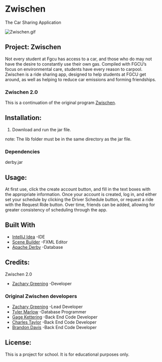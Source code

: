 # Zwischen

The Car Sharing Application

![Zwischen.gif](https://github.com/zgreening/ZwischenV2.0/blob/master/Zwischen.gif)

## Project: Zwischen

Not every student at Fgcu has access to a car, and those who do may not have the desire to constantly use their own gas.
Compiled with FGCU’s focus on environmental care, students have every reason to carpool. Zwischen is a ride sharing app,
designed to help students at FGCU get around, as well as helping to reduce car emissions and forming friendships.

### Zwischen 2.0

This is a continuation of the original program [Zwischen](https://github.com/zgreening/Zwischen).

## Installation:

1. Download and run the jar file.

note: The lib folder must be in the same directory as the jar file.

### Dependencies

derby.jar

## Usage:

At first use, click the create account button, and fill in the text boxes with the appropriate information.
Once your account is created, log in, and either set your schedule by clicking the Driver Schedule button, 
or request a ride with the Request Ride button. Over time, friends can be added,
allowing for greater consistency of scheduling through the app.

## Built With

* [IntelliJ Idea](https://www.jetbrains.com/idea/) -IDE
* [Scene Builder](https://gluonhq.com/products/scene-builder/) -FXML Editor
* [Apache Derby](https://db.apache.org/derby/) -Database

## Credits:

Zwischen 2.0
* [Zachary Greening](https://github.com/zgreening) -Developer


### Original Zwischen developers
* [Zachary Greening](https://github.com/zgreening) -Lead Developer
* [Tyler Marlow](https://github.com/Tmarlow98) -Database Programmer
* [Gage Kettering](https://github.com/CluckHeads) -Back End Code Developer
* [Charles Taylor](https://github.com/ChuckT95) -Back End Code Developer
* [Brandon Davis](https://github.com/btdavis3378) -Back End Code Developer

## License:

This is a project for school. It is for educational purposes only.
